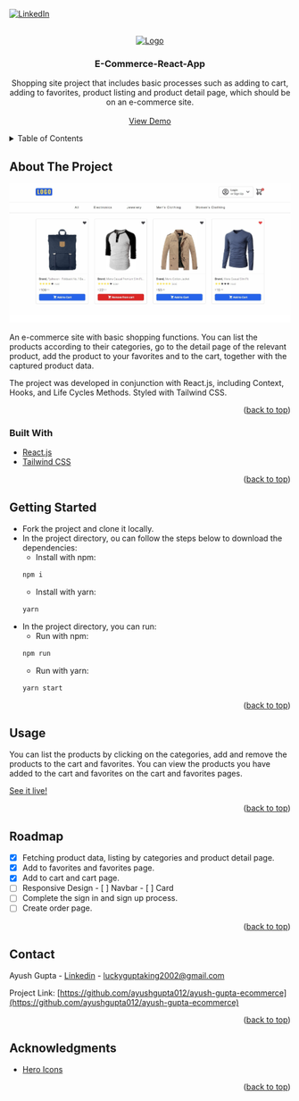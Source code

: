 
<div id="top"></div>
            
[![LinkedIn][linkedin-shield]](https://www.linkedin.com/in/ayush-gupta-5bb8a3220/)


<br />
<div align="center">
  <a href="https://github.com/Atugriceri/e-commerce-react-app">
    <img src="https://openmoji.org/data/color/svg/1F6D2.svg" alt="Logo" width="80" height="80">
  </a>
  <h3 align="center">E-Commerce-React-App</h3>

  <p align="center">
     Shopping site project that includes basic processes such as adding to cart, adding to favorites, product listing and product detail page, which should be on an e-commerce site.
    <br />
    <br />
    <a href="https://atugriceri-e-commerce-react-app.netlify.app/">View Demo</a>
  </p>
</div>

<!-- TABLE OF CONTENTS -->
<details>
  <summary>Table of Contents</summary>
  <ol>
    <li>
      <a href="#about-the-project">About The Project</a>
      <ul>
        <li><a href="#built-with">Built With</a></li>
      </ul>
    </li>
    <li><a href="#getting-started">Getting Started</a></li>
    <li><a href="#usage">Usage</a></li>
    <li><a href="#roadmap">Roadmap</a></li>
    <li><a href="#contact">Contact</a></li>
    <li><a href="#acknowledgments">Acknowledgments</a></li>
  </ol>
</details>

<!-- ABOUT THE PROJECT -->
## About The Project

![PROJECT_SCREENSHOT_01](./src/Assets/Screenshots/Screenshot_01.jpg)

An e-commerce site with basic shopping functions. You can list the products according to their categories, go to the detail page of the relevant product, add the product to your favorites and to the cart, together with the captured product data.

The project was developed in conjunction with React.js, including Context, Hooks, and Life Cycles Methods. Styled with Tailwind CSS. 

<p align="right">(<a href="#top">back to top</a>)</p>


### Built With

* [React.js](https://reactjs.org/)
* [Tailwind CSS](https://tailwindui.com/)


<p align="right">(<a href="#top">back to top</a>)</p>


<!-- GETTING STARTED -->
## Getting Started

 -  Fork the project and clone it locally.
 -  In the project directory, ou can follow the steps below to download the dependencies:
     - Install with npm:
     ```sh
     npm i
     ```
     - Install with yarn:
     ```sh
     yarn
     ```
- In the project directory, you can run:
  - Run with npm:
  ```sh
  npm run
  ```
  - Run with yarn:
  ```sh
  yarn start
  ```

<p align="right">(<a href="#top">back to top</a>)</p>

## Usage

You can list the products by clicking on the categories, add and remove the products to the cart and favorites. You can view the products you have added to the cart and favorites on the cart and favorites pages.

[See it live!](https://atugriceri-e-commerce-react-app.netlify.app/)

<p align="right">(<a href="#top">back to top</a>)</p>

## Roadmap

- [x] Fetching product data, listing by categories and product detail page.
- [x] Add to favorites and favorites page.
- [x] Add to cart and cart page.
- [ ] Responsive Design
      - [ ] Navbar
      - [ ] Card
- [ ] Complete the sign in and sign up process.
- [ ] Create order page.

<p align="right">(<a href="#top">back to top</a>)</p>


## Contact

Ayush Gupta - [Linkedin](https://www.linkedin.com/in/ayush-gupta-5bb8a3220/) - luckyguptaking2002@gmail.com

Project Link: [https://github.com/ayushgupta012/ayush-gupta-ecommerce](https://github.com/ayushgupta012/ayush-gupta-ecommerce)

<p align="right">(<a href="#top">back to top</a>)</p>


<!-- ACKNOWLEDGMENTS -->
## Acknowledgments

* [Hero Icons](https://heroicons.com/)

<p align="right">(<a href="#top">back to top</a>)</p>



<!-- MARKDOWN LINKS & IMAGES -->
<!-- https://www.markdownguide.org/basic-syntax/#reference-style-links -->
[license-shield]: https://img.shields.io/github/license/othneildrew/Best-README-Template.svg?style=for-the-badge
[linkedin-shield]: https://img.shields.io/badge/-LinkedIn-black.svg?style=for-the-badge&logo=linkedin&colorB=555
